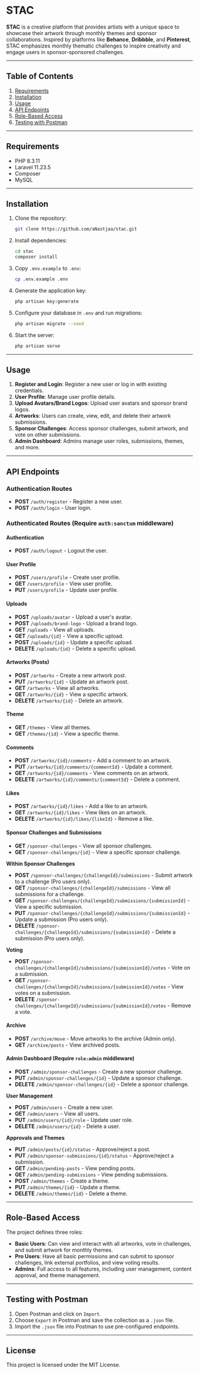 
# STAC

**STAC** is a creative platform that provides artists with a unique space to showcase their artwork through monthly themes and sponsor collaborations. Inspired by platforms like **Behance**, **Dribbble**, and **Pinterest**, STAC emphasizes monthly thematic challenges to inspire creativity and engage users in sponsor-sponsored challenges.

---

## Table of Contents
1. [Requirements](#requirements)
2. [Installation](#installation)
3. [Usage](#usage)
4. [API Endpoints](#api-endpoints)
5. [Role-Based Access](#role-based-access)
6. [Testing with Postman](#testing-with-postman)

---

## Requirements

- PHP 8.3.11
- Laravel 11.23.5
- Composer
- MySQL

---

## Installation

1. Clone the repository:

   ```bash
   git clone https://github.com/aNastjaa/stac.git
   ```

2. Install dependencies:

   ```bash
   cd stac
   composer install
   ```

3. Copy `.env.example` to `.env`:

   ```bash
   cp .env.example .env
   ```

4. Generate the application key:

   ```bash
   php artisan key:generate
   ```

5. Configure your database in `.env` and run migrations:

   ```bash
   php artisan migrate --seed
   ```

6. Start the server:

   ```bash
   php artisan serve
   ```

---

## Usage

1. **Register and Login**: Register a new user or log in with existing credentials.
2. **User Profile**: Manage user profile details.
3. **Upload Avatars/Brand Logos**: Upload user avatars and sponsor brand logos.
4. **Artworks**: Users can create, view, edit, and delete their artwork submissions.
5. **Sponsor Challenges**: Access sponsor challenges, submit artwork, and vote on other submissions.
6. **Admin Dashboard**: Admins manage user roles, submissions, themes, and more.

---

## API Endpoints

### Authentication Routes

- **POST** `/auth/register` - Register a new user.
- **POST** `/auth/login` - User login.

### Authenticated Routes (Require `auth:sanctum` middleware)

#### Authentication

- **POST** `/auth/logout` - Logout the user.

#### User Profile

- **POST** `/users/profile` - Create user profile.
- **GET** `/users/profile` - View user profile.
- **PUT** `/users/profile` - Update user profile.

#### Uploads

- **POST** `/uploads/avatar` - Upload a user's avatar.
- **POST** `/uploads/brand-logo` - Upload a brand logo.
- **GET** `/uploads` - View all uploads.
- **GET** `/uploads/{id}` - View a specific upload.
- **POST** `/uploads/{id}` - Update a specific upload.
- **DELETE** `/uploads/{id}` - Delete a specific upload.

#### Artworks (Posts)

- **POST** `/artworks` - Create a new artwork post.
- **PUT** `/artworks/{id}` - Update an artwork post.
- **GET** `/artworks` - View all artworks.
- **GET** `/artworks/{id}` - View a specific artwork.
- **DELETE** `/artworks/{id}` - Delete an artwork.

#### Theme

- **GET** `/themes` - View all themes.
- **GET** `/themes/{id}` - View a specific theme.

#### Comments

- **POST** `/artworks/{id}/comments` - Add a comment to an artwork.
- **PUT** `/artworks/{id}/comments/{commentId}` - Update a comment.
- **GET** `/artworks/{id}/comments` - View comments on an artwork.
- **DELETE** `/artworks/{id}/comments/{commentId}` - Delete a comment.

#### Likes

- **POST** `/artworks/{id}/likes` - Add a like to an artwork.
- **GET** `/artworks/{id}/likes` - View likes on an artwork.
- **DELETE** `/artworks/{id}/likes/{likeId}` - Remove a like.

#### Sponsor Challenges and Submissions

- **GET** `/sponsor-challenges` - View all sponsor challenges.
- **GET** `/sponsor-challenges/{id}` - View a specific sponsor challenge.

**Within Sponsor Challenges**

- **POST** `/sponsor-challenges/{challengeId}/submissions` - Submit artwork to a challenge (Pro users only).
- **GET** `/sponsor-challenges/{challengeId}/submissions` - View all submissions for a challenge.
- **GET** `/sponsor-challenges/{challengeId}/submissions/{submissionId}` - View a specific submission.
- **PUT** `/sponsor-challenges/{challengeId}/submissions/{submissionId}` - Update a submission (Pro users only).
- **DELETE** `/sponsor-challenges/{challengeId}/submissions/{submissionId}` - Delete a submission (Pro users only).

**Voting**

- **POST** `/sponsor-challenges/{challengeId}/submissions/{submissionId}/votes` - Vote on a submission.
- **GET** `/sponsor-challenges/{challengeId}/submissions/{submissionId}/votes` - View votes on a submission.
- **DELETE** `/sponsor-challenges/{challengeId}/submissions/{submissionId}/votes` - Remove a vote.

#### Archive

- **POST** `/archive/move` - Move artworks to the archive (Admin only).
- **GET** `/archive/posts` - View archived posts.

#### Admin Dashboard (Require `role:admin` middleware)

- **POST** `/admin/sponsor-challenges` - Create a new sponsor challenge.
- **PUT** `/admin/sponsor-challenges/{id}` - Update a sponsor challenge.
- **DELETE** `/admin/sponsor-challenges/{id}` - Delete a sponsor challenge.

**User Management**

- **POST** `/admin/users` - Create a new user.
- **GET** `/admin/users` - View all users.
- **PUT** `/admin/users/{id}/role` - Update user role.
- **DELETE** `/admin/users/{id}` - Delete a user.

**Approvals and Themes**

- **PUT** `/admin/posts/{id}/status` - Approve/reject a post.
- **PUT** `/admin/sponsor-submissions/{id}/status` - Approve/reject a submission.
- **GET** `/admin/pending-posts` - View pending posts.
- **GET** `/admin/pending-submissions` - View pending submissions.
- **POST** `/admin/themes` - Create a theme.
- **PUT** `/admin/themes/{id}` - Update a theme.
- **DELETE** `/admin/themes/{id}` - Delete a theme.

---

## Role-Based Access

The project defines three roles:

- **Basic Users**: Can view and interact with all artworks, vote in challenges, and submit artwork for monthly themes.
- **Pro Users**: Have all basic permissions and can submit to sponsor challenges, link external portfolios, and view voting results.
- **Admins**: Full access to all features, including user management, content approval, and theme management.

---

## Testing with Postman

1. Open Postman and click on `Import`.
2. Choose `Export` in Postman and save the collection as a `.json` file.
3. Import the `.json` file into Postman to use pre-configured endpoints.

---

## License

This project is licensed under the MIT License.
